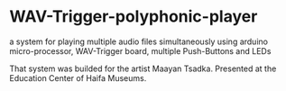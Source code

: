# WAV-Trigger-polyphonic-player
a system for playing multiple audio files simultaneously using arduino micro-processor, WAV-Trigger board, multiple Push-Buttons and LEDs
 
 That system was builded for the artist Maayan Tsadka. Presented at the Education Center of Haifa Museums.
